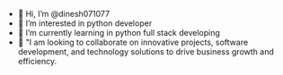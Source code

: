 - 👋 Hi, I’m @dinesh071077
- 👀 I’m interested in python developer 
- 🌱 I’m currently learning in python full stack        developing 
- 💞️ "I am looking to collaborate on innovative          projects, software development, and                 technology solutions to drive business              growth and efficiency.
